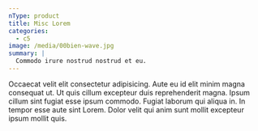 ```yaml
---
nType: product
title: Misc Lorem
categories:
  - c5
image: /media/00bien-wave.jpg
summary: |
  Commodo irure nostrud nostrud et eu.
---
```

Occaecat velit elit consectetur adipisicing. Aute eu id elit minim magna consequat ut. Ut quis cillum excepteur duis reprehenderit magna. Ipsum cillum sint fugiat esse ipsum commodo. Fugiat laborum qui aliqua in. In tempor esse aute sint Lorem. Dolor velit qui anim sunt mollit excepteur ipsum mollit quis.